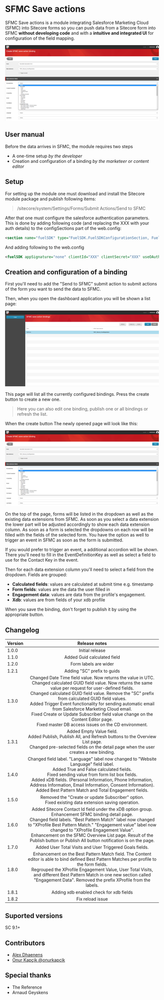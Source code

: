 # SFMC Save actions
SFMC Save actions is a module integrating Salesforce Marketing Cloud (SFMC) into Sitecore forms so you can push data from a Sitecore form into SFMC __without developing code__ and with a __intuitive and integrated UI__ for configuration of the field mapping.

![Image of Yaktocat](./imgs/SFMC4.png)
## User manual
Before the data arrives in SFMC, the module requires two steps
* A one-time setup _by the developer_
* Creation and configuration of a binding _by the marketeer or content editor_

## Setup
For setting up the module one must download and install the Sitecore module package and publish following items:

> /sitecore/system/Settings/Forms/Submit Actions/Send to SFMC

After that one must configure the salesforce authentication parameters. This is done by adding following code (and replacing the XXX with your auth details) to the configSections part of the web.config:

``` xml
<section name="fuelSDK" type="FuelSDK.FuelSDKConfigurationSection, FuelSDK" />
```
And adding following to the web.config

``` xml
<fuelSDK appSignature="none" clientId="XXX" clientSecret="XXX" useOAuth2Authentication="true" authEndPoint="XXX" restEndPoint="XXX" soapEndPoint="XXX" accountId="XXX"
```

## Creation and configuration of a binding
First you'll need to add the "Send to SFMC" submit action to submit actions of the form you want to send the data to SFMC.

Then, when you open the dashboard application you will be shown a list page:

![Image of Yaktocat](./imgs/SFMC1.png)

This page will list all the currently configured bindings. Press the  create button to create a new one.

>Here you can also edit one binding, publish one or all bindings or refresh the list.

When the create button The newly opened page will look like this:

![Image of Yaktocat](./imgs/SFMC4.png)

On the top of the page, forms will be listed in the dropdown as well as the existing data extensions from SFMC. As soon as you select a data extension the lower part will be adjusted accordingly to show each data extension column. As soon as a form is selected the dropdowns on each row will be filled with the fields of the selected form. You have the option as well to trigger an event in SFMC as soon as the form is submitted.

If you would prefer to trigger an event, a additional accordion will be shown. There you'll need to fill in the EventDefinitionKey as well as select a field to use for the Contact Key in the event.

Then for each data extension column you'll need to select a field from the dropdown. Fields are grouped:

* __Calculated fields__: values are calculated at submit time e.g. timestamp
* __Form fields__: values are the data the user filled in
* __Engagement data__: values are data from the profile's engagement.
* __Xdb__: values are from fields of your xdb profile

When you save the binding, don't forget to publish it by using the appropriate button.

##  Changelog
| Version        | Release notes |
| ------------- |:-------------:|
| 1.0.0     |  Initial release |
| 1.1.0      | Added Guid calculated field      |
| 1.2.0 | Form labels are wider  |
| 1.2.1 | Adding "SC" prefix to guids      |
| 1.3.0 | Changed Date Time field value. Now returns the value in UTC.<br>Changed calculated GUID field value. Now returns the same value per request for user-defined fields.<br>Changed calculated GUID field value. Remove the "SC" prefix from calculated GUID field values.<br>Added Trigger Event functionality for sending automatic email from Salesforce Marketing Cloud email.<br>Fixed Create or Update Subscriber field value change on the Content Editor page.<br>Fixed master DB access issues on the CD environment. |
| 1.3.1 | Added Empty Value field.<br>Added Publish, Publish All, and Refresh buttons to the Overview List page.<br>Changed pre-selected fields on the detail page when the user creates a new binding.                                                                                                                                                                                                                                                                                                                              |
| 1.4.0 | Changed field label. "Language" label now changed to "Website Language" field label.<br>Added True and False calculated fields.<br>Fixed sending value from form list box fields.<br>Added xDB fields. (Personal Information, Phone Information, Address Information, Email Information, Consent Information).<br>Added Best Pattern Match and Total Engagement fields.                                                                                                                                                    |
| 1.5.0 | Removed the "Create or update Subscriber" option.<br>Fixed existing data extension saving operation.                                                                                                                                                                                                                                                                                                                                                                                                                       |
| 1.6.0 | Added Sitecore Contact Id field under the xDB option group.<br>Enhancement SFMC binding detail page.<br>Changed field labels. "Best Pattern Match" label now changed to "XProfile Best Pattern Match." "Engagement value" label now changed to "XProfile Engagement Value".<br>Enhancement on the SFMC Overview List page. Result of the Publish button or Publish All button notification is on the page.                                                                                                                 |
| 1.7.0 | Added User Total Visits and User Triggered Goals fields.                                                                                                                                                                                                                                                                                                                                                                                                                                                                   |
| 1.8.0 | Enhancement on the Best Pattern Match field. The Content editor is able to bind defined Best Pattern Matches per profile to the form fields.<br>Regrouped the XProfile Engagement Value, User Total Visits, and different Best Pattern Match in one new section called "Engagement Data". Removed the prefix XProfile from the labels.                                                                                                                                                                                     |
| 1.8.1 | Adding xdb enabled check for xdb fields  |
| 1.8.2 | Fix reload issue  |

## Suported versions
SC 9.1+
## Contributors
* [Alex Dhaenens]( https://github.com/AlexDhaenens )
* [Onur Kapçik @onurkapcik]( https://github.com/Poseid10ur)

## Special thanks
* The Reference
* Arnaud Geyskens
